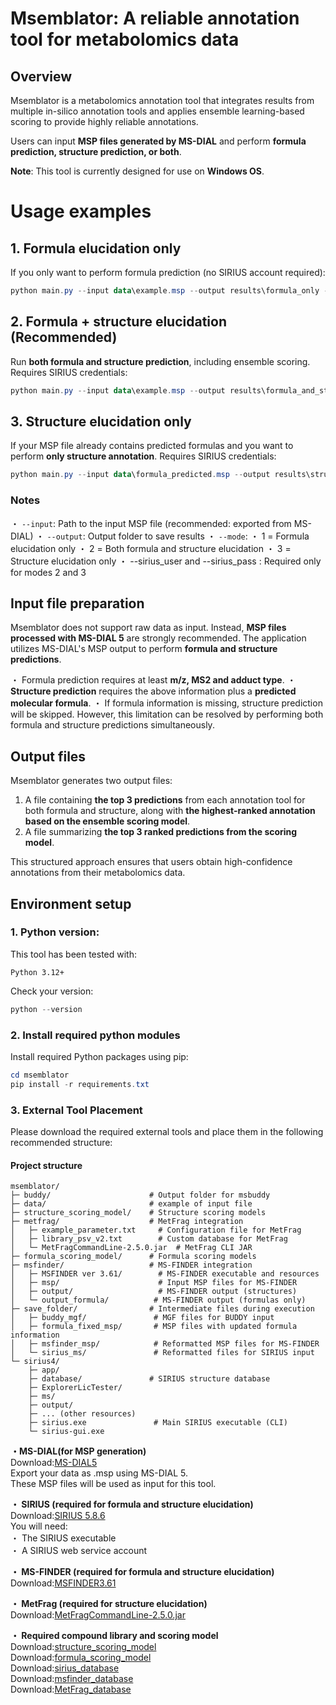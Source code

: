 # Msemblator: A reliable annotation tool for metabolomics data
## Overview
Msemblator is a metabolomics annotation tool that integrates results from multiple in-silico annotation tools and applies ensemble learning-based scoring to provide highly reliable annotations.

Users can input **MSP files generated by MS-DIAL** and perform **formula prediction, structure prediction, or both**.  

**Note**: This tool is currently designed for use on **Windows OS**.  

# Usage examples
## 1. Formula elucidation only
If you only want to perform formula prediction (no SIRIUS account required):

``` PowerShell
python main.py --input data\example.msp --output results\formula_only --mode 1
```

## 2. Formula + structure elucidation (Recommended)
Run **both formula and structure prediction**, including ensemble scoring. Requires SIRIUS credentials:

``` PowerShell
python main.py --input data\example.msp --output results\formula_and_structure --mode 2 --sirius_user your_email@example.com --sirius_pass your_password
```

## 3. Structure elucidation only
If your MSP file already contains predicted formulas and you want to perform **only structure annotation**. Requires SIRIUS credentials:

``` PowerShell
python main.py --input data\formula_predicted.msp --output results\structure_only --mode 3 --sirius_user your_email@example.com --sirius_pass your_password
```

### Notes
・ `--input`: Path to the input MSP file (recommended: exported from MS-DIAL)
・ `--output`: Output folder to save results
・ `--mode`: 
   ・ 1 = Formula elucidation only
   ・ 2 = Both formula and structure elucidation
   ・ 3 = Structure elucidation only
・ --sirius_user and --sirius_pass : Required only for modes 2 and 3

## Input file preparation
Msemblator does not support raw data as input. Instead, **MSP files processed with MS-DIAL 5** are strongly recommended. The application utilizes MS-DIAL's MSP output to perform **formula and structure predictions**.

・ Formula prediction requires at least **m/z, MS2 and adduct type**.
・ **Structure prediction** requires the above information plus a **predicted molecular formula**.
・ If formula information is missing, structure prediction will be skipped. However, this limitation can be resolved by performing both formula and structure predictions simultaneously.

## Output files
Msemblator generates two output files:
1. A file containing **the top 3 predictions** from each annotation tool for both formula and structure, along with **the highest-ranked annotation based on the ensemble scoring model**.
2. A file summarizing **the top 3 ranked predictions from the scoring model**.

This structured approach ensures that users obtain high-confidence annotations from their metabolomics data.

## Environment setup
### 1. Python version:
This tool has been tested with:
```
Python 3.12+
```

Check your version:
``` PowerShell
python --version
```

### 2. Install required python modules
Install required Python packages using pip:
``` PowerShell
cd msemblator 
pip install -r requirements.txt
```

### 3. External Tool Placement  
Please download the required external tools and place them in the following recommended structure:  

#### Project structure  
```text
msemblator/
├─ buddy/                      # Output folder for msbuddy
├─ data/                       # example of input file
├─ structure_scoring_model/    # Structure scoring models
├─ metfrag/                    # MetFrag integration
│   ├─ example_parameter.txt     # Configuration file for MetFrag
│   ├─ library_psv_v2.txt        # Custom database for MetFrag
│   └─ MetFragCommandLine-2.5.0.jar  # MetFrag CLI JAR
├─ formula_scoring_model/      # Formula scoring models
├─ msfinder/                   # MS-FINDER integration
│   ├─ MSFINDER ver 3.61/        # MS-FINDER executable and resources
│   ├─ msp/                      # Input MSP files for MS-FINDER
│   ├─ output/                   # MS-FINDER output (structures)
│   └─ output_formula/          # MS-FINDER output (formulas only)
├─ save_folder/                # Intermediate files during execution
│   ├─ buddy_mgf/               # MGF files for BUDDY input
│   ├─ formula_fixed_msp/       # MSP files with updated formula information
│   ├─ msfinder_msp/            # Reformatted MSP files for MS-FINDER
│   └─ sirius_ms/               # Reformatted files for SIRIUS input
└─ sirius4/                    
    ├─ app/
    ├─ database/               # SIRIUS structure database 
    ├─ ExplorerLicTester/
    ├─ ms/
    ├─ output/
    ├─ ... (other resources)
    ├─ sirius.exe               # Main SIRIUS executable (CLI)
    └─ sirius-gui.exe           
```


**・MS-DIAL(for MSP generation)**  
Download:[MS-DIAL5](https://systemsomicslab.github.io/compms/msdial/main.html)  
Export your data as .msp using MS-DIAL 5.  
These MSP files will be used as input for this tool.  

**・ SIRIUS (required for formula and structure elucidation)**  
Download:[SIRIUS 5.8.6](https://github.com/sirius-ms/sirius/releases/tag/v5.8.6)  
You will need:  
・ The SIRIUS executable  
・ A SIRIUS web service account  

**・ MS-FINDER (required for formula and structure elucidation)**    
Download:[MSFINDER3.61](https://github.com/systemsomicslab/MsdialWorkbench/releases/tag/MSFINDER-v3.61)  

**・ MetFrag (required for structure elucidation)**  
Download:[MetFragCommandLine-2.5.0.jar](https://github.com/ipb-halle/MetFragRelaunched/releases/tag/v2.5.0)  

**・ Required compound library and scoring model**  
Download:[structure_scoring_model]()  
Download:[formula_scoring_model]()  
Download:[sirius_database]()  
Download:[msfinder_database]()  
Download:[MetFrag_database]()  









